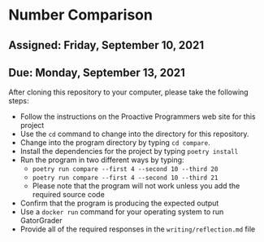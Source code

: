 # Number Comparison

## Assigned: Friday, September 10, 2021
## Due: Monday, September 13, 2021

After cloning this repository to your computer, please take the following steps:

- Follow the instructions on the Proactive Programmers web site for this project
- Use the `cd` command to change into the directory for this repository.
- Change into the program directory by typing `cd compare`.
- Install the dependencies for the project by typing `poetry install`
- Run the program in two different ways by typing:
  - `poetry run compare --first 4 --second 10 --third 20`
  - `poetry run compare --first 4 --second 10 --third 21`
  - Please note that the program will not work unless you add the required source code
- Confirm that the program is producing the expected output
- Use a `docker run` command for your operating system to run GatorGrader
- Provide all of the required responses in the `writing/reflection.md` file
